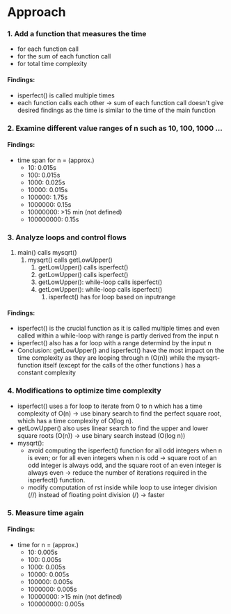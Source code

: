 # Approach

### 1. Add a function that measures the time
   - for each function call
   - for the sum of each function call
   - for total time complexity

#### Findings:
- isperfect() is called multiple times
- each function calls each other -> sum of each function call doesn't give desired findings as the time is 
similar to the time of the main function 

### 2. Examine different value ranges of n such as 10, 100, 1000 ...

#### Findings:
- time span for n = (approx.)
  - 10: 0.015s
  - 100: 0.015s
  - 1000: 0.025s
  - 10000: 0.015s
  - 100000: 1.75s
  - 1000000: 0.15s
  - 10000000: >15 min (not defined)
  - 100000000: 0.15s 

### 3. Analyze loops and control flows
   1. main() calls mysqrt()
      1. mysqrt() calls getLowUpper()
         1. getLowUpper() calls isperfect()
         2. getLowUpper() calls isperfect()
         3. getLowUpper(): while-loop calls isperfect()
         4. getLowUpper(): while-loop calls isperfect()
            1. isperfect() has for loop based on inputrange

#### Findings: 
- isperfect() is the crucial function as it is called multiple times and even called within a while-loop with range is
partly derived from the input n
- isperfect() also has a for loop with a range determind by the input n
- Conclusion: getLowUpper() and isperfect() have the most impact on the time complexity as they are looping through n (O(n)) while the mysqrt-function itself (except for the calls of the other functions ) has a constant complexity

### 4. Modifications to optimize time complexity
- isperfect() uses a for loop to iterate from 0 to n which has a time complexity of O(n) -> use binary search to find the perfect square root, which has a time complexity of O(log n).
- getLowUpper() also uses linear search to find the upper and lower square roots (O(n)) -> use binary search instead (O(log n))
- mysqrt(): 
  - avoid computing the isperfect() function for all odd integers when n is even; or for all even integers when n is odd 
    -> square root of an odd integer is always odd, and the square root of an even integer is always even
    -> reduce the number of iterations required in the isperfect() function.
  - modify computation of rst inside while loop to use integer division (//) instead of floating point division (/) -> faster

### 5. Measure time again

#### Findings:
- time for n = (approx.)
  - 10: 0.005s
  - 100: 0.005s
  - 1000: 0.005s
  - 10000: 0.005s
  - 100000: 0.005s
  - 1000000: 0.005s
  - 10000000: >15 min (not defined)
  - 100000000: 0.005s 